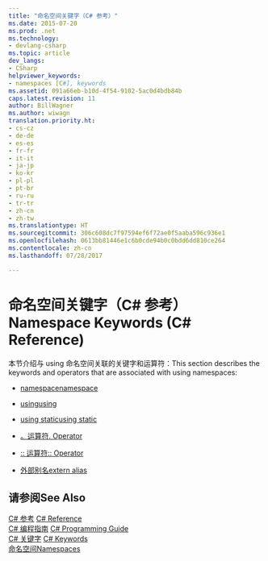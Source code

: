 ```yaml
---
title: "命名空间关键字（C# 参考）"
ms.date: 2015-07-20
ms.prod: .net
ms.technology:
- devlang-csharp
ms.topic: article
dev_langs:
- CSharp
helpviewer_keywords:
- namespaces [C#], keywords
ms.assetid: 091a66eb-b10d-4f54-9102-5ac0d4bdb84b
caps.latest.revision: 11
author: BillWagner
ms.author: wiwagn
translation.priority.ht:
- cs-cz
- de-de
- es-es
- fr-fr
- it-it
- ja-jp
- ko-kr
- pl-pl
- pt-br
- ru-ru
- tr-tr
- zh-cn
- zh-tw
ms.translationtype: HT
ms.sourcegitcommit: 306c608dc7f97594ef6f72ae0f5aaba596c936e1
ms.openlocfilehash: 0613bb81446e1c6b0cde94b0c0bdd6dd810ce264
ms.contentlocale: zh-cn
ms.lasthandoff: 07/28/2017

---
```

# <a name="namespace-keywords-c-reference"></a><span data-ttu-id="cb413-102">命名空间关键字（C# 参考）</span><span class="sxs-lookup"><span data-stu-id="cb413-102">Namespace Keywords (C# Reference)</span></span>
<span data-ttu-id="cb413-103">本节介绍与 using 命名空间关联的关键字和运算符：</span><span class="sxs-lookup"><span data-stu-id="cb413-103">This section describes the keywords and operators that are associated with using namespaces:</span></span>  
  
-   [<span data-ttu-id="cb413-104">namespace</span><span class="sxs-lookup"><span data-stu-id="cb413-104">namespace</span></span>](../../../csharp/language-reference/keywords/namespace.md)  
  
-   [<span data-ttu-id="cb413-105">using</span><span class="sxs-lookup"><span data-stu-id="cb413-105">using</span></span>](../../../csharp/language-reference/keywords/using.md)  
 
-   [<span data-ttu-id="cb413-106">using static</span><span class="sxs-lookup"><span data-stu-id="cb413-106">using static</span></span>](using-static.md)
  
-   [<span data-ttu-id="cb413-107">。运算符</span><span class="sxs-lookup"><span data-stu-id="cb413-107">. Operator</span></span>](../../../csharp/language-reference/operators/member-access-operator.md)  
  
-   [<span data-ttu-id="cb413-108">:: 运算符</span><span class="sxs-lookup"><span data-stu-id="cb413-108">:: Operator</span></span>](../../../csharp/language-reference/operators/namespace-alias-qualifer.md)  
  
-   [<span data-ttu-id="cb413-109">外部别名</span><span class="sxs-lookup"><span data-stu-id="cb413-109">extern alias</span></span>](../../../csharp/language-reference/keywords/extern-alias.md)  
  
## <a name="see-also"></a><span data-ttu-id="cb413-110">请参阅</span><span class="sxs-lookup"><span data-stu-id="cb413-110">See Also</span></span>  
 <span data-ttu-id="cb413-111">[C# 参考](../../../csharp/language-reference/index.md) </span><span class="sxs-lookup"><span data-stu-id="cb413-111">[C# Reference](../../../csharp/language-reference/index.md) </span></span>  
 <span data-ttu-id="cb413-112">[C# 编程指南](../../../csharp/programming-guide/index.md) </span><span class="sxs-lookup"><span data-stu-id="cb413-112">[C# Programming Guide](../../../csharp/programming-guide/index.md) </span></span>  
 <span data-ttu-id="cb413-113">[C# 关键字](../../../csharp/language-reference/keywords/index.md) </span><span class="sxs-lookup"><span data-stu-id="cb413-113">[C# Keywords](../../../csharp/language-reference/keywords/index.md) </span></span>  
 [<span data-ttu-id="cb413-114">命名空间</span><span class="sxs-lookup"><span data-stu-id="cb413-114">Namespaces</span></span>](../../../csharp/programming-guide/namespaces/index.md)

